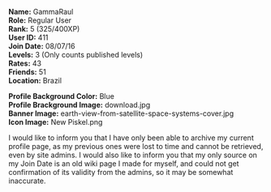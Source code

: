 **Name:** GammaRaul <br>
**Role:** Regular User <br>
**Rank:** 5 (325/400XP) <br>
**User ID:** 411 <br>
**Join Date:** 08/07/16 <br>
**Levels:** 3 (Only counts published levels) <br>
**Rates:** 43 <br>
**Friends:** 51 <br>
**Location:** Brazil

**Profile Background Color:** Blue <br>
**Profile Brackground Image:** download.jpg <br>
**Banner Image:** earth-view-from-satellite-space-systems-cover.jpg <br>
**Icon Image:** New Piskel.png

I would like to inform you that I have only been able to archive my current profile page, as my previous ones were lost to time and cannot be retrieved, even by site admins. I would also like to inform you that my only source on my Join Date is an old wiki page I made for myself, and could not get confirmation of its validity from the admins, so it may be somewhat inaccurate.
